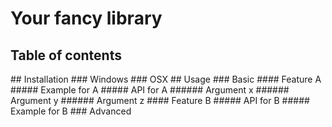 # Your fancy library
## Table of contents
<div
  data-toc
  data-toc-max=6
  data-toc-ignore="['Your fancy library', 'Table of contents']"
>
</div>
## Installation
### Windows
### OSX
## Usage
### Basic
#### Feature A
##### Example for A
##### API for A
###### Argument x
###### Argument y
###### Argument z
#### Feature B
##### API for B
##### Example for B
### Advanced

